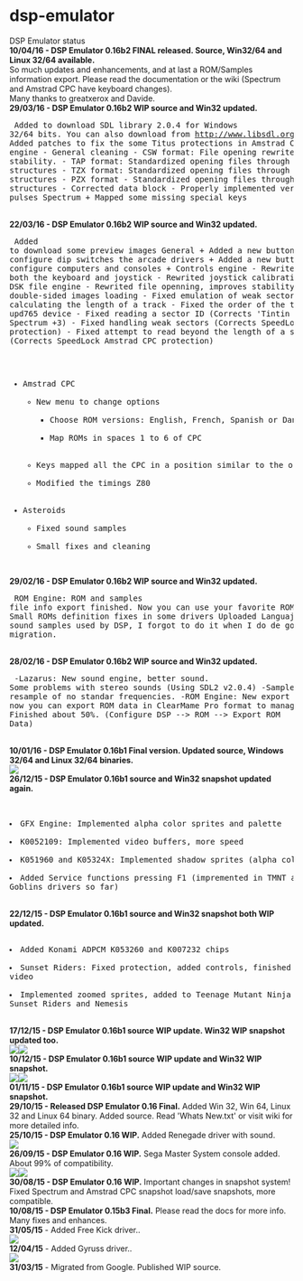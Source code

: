 ﻿# dsp-emulator
DSP Emulator status<br>
<b>10/04/16 - DSP Emulator 0.16b2 FINAL released. Source, Win32/64 and Linux 32/64 available.</b><br>
So much updates and enhancements, and at last a ROM/Samples information export. Please read the documentation or the wiki (Spectrum and Amstrad CPC have keyboard changes).<br>
Many thanks to greatxerox and Davide.<br>
<b>29/03/16 - DSP Emulator 0.16b2 WIP source and Win32 updated.</b><br><pre>
Added to download SDL library 2.0.4 for Windows 32/64 bits. You can also download from http://www.libsdl.org
DSK file engine
    - Added patches to fix the some Titus protections in Amstrad CPC
Tape file engine
    - General cleaning
    - CSW format: File opening rewrited, improves stability.
    - TAP format: Standardized opening files through data structures
    - TZX format: Standardized opening files through data structures
    - PZX format
          - Standardized opening files through data structures
          - Corrected data block
          - Properly implemented very large pulses
Spectrum
    + Mapped some missing special keys</pre><br>
<b>22/03/16 - DSP Emulator 0.16b2 WIP source and Win32 updated.</b><br><pre>
Added to download some preview images
General
    + Added a new button to configure dip switches the arcade drivers
    + Added a new button to configure computers and consoles
    + Controls engine
        - Rewrited engine, both the keyboard and joystick
        - Rewrited joystick calibration system
    + DSK file engine
        - Rewrited file openning, improves stability
        - Fixed double-sided images loading
        - Fixed emulation of weak sectors
        - Fixed calculating the length of a track
        - Fixed the order of the tracks
    + upd765 device
        - Fixed reading a sector ID (Corrects 'Tintin on the moon' Spectrum +3)
        - Fixed handling weak sectors (Corrects SpeedLock +3 protection)
        - Fixed attempt to read beyond the length of a sector (Corrects SpeedLock Amstrad CPC protection)
- Amstrad CPC
    + New menu to change options
        - Choose ROM versions: English, French, Spanish or Danish
        - Map ROMs in spaces 1 to 6 of CPC
    + Keys mapped all the CPC in a position similar to the original
    + Modified the timings Z80
- Asteroids
    + Fixed sound samples
    + Small fixes and cleaning</pre><br>
<b>29/02/16 - DSP Emulator 0.16b2 WIP source and Win32 updated.</b><br><pre>
ROM Engine: ROM and samples file info export finished. Now you can use your favorite ROM manager.
Small ROMs definition fixes in some drivers
Uploaded Languaje files and sound samples used by DSP, I forgot to do it when I do de google project migration.</pre><br>
<b>28/02/16 - DSP Emulator 0.16b2 WIP source and Win32 updated.</b><br><pre>
-Lazarus: New sound engine, better sound. Some problems with stereo sounds (Using SDL2 v2.0.4)
-Samples: Fixes resample of no standar frequencies.
-ROM Engine: New export data system, now you can export ROM data in ClearMame Pro format to manage ROMs used. Finished about 50%. (Configure DSP --> ROM --> Export ROM Data)</pre><br>
<b>10/01/16 - DSP Emulator 0.16b1 Final version. Updated source, Windows 32/64 and Linux 32/64 binaries.</b><br>
<img src='http://s10.postimg.org/dqoip41vd/gradius3.png'><br>
<b>26/12/15 - DSP Emulator 0.16b1 source and Win32 snapshot updated again.</b><br><pre>
- GFX Engine: Implemented alpha color sprites and palette
- K0052109: Implemented video buffers, more speed
- K051960 and K05324X: Implemented shadow sprites (alpha color)
- Added Service functions pressing F1 (impremented in TMNT and Ghost'n Goblins drivers so far)</pre><br>
<b>22/12/15 - DSP Emulator 0.16b1 source and Win32 snapshot both WIP updated.</b><br><pre>
- Added Konami ADPCM K053260 and K007232 chips
- Sunset Riders: Fixed protection, added controls, finished audio and video
- Implemented zoomed sprites, added to Teenage Mutant Ninja Turtles, Sunset Riders and Nemesis</pre><br>
<b>17/12/15 - DSP Emulator 0.16b1 source WIP update. Win32 WIP snapshot updated too.</b><br>
<img src='http://img1.imagilive.com/1215/ssriders1.png'><img src='http://img1.imagilive.com/1215/ssriders2.png'><br>
<b>10/12/15 - DSP Emulator 0.16b1 source WIP update and Win32 WIP snapshot.</b><br>
<img src='http://img1.imagilive.com/1215/tmnt1.png'><img src='http://img1.imagilive.com/1215/tmnt2.png'><br>
<b>01/11/15 - DSP Emulator 0.16b1 source WIP update and Win32 WIP snapshot.</b><br>
<b>29/10/15 - Released DSP Emulator 0.16 Final.</b> Added Win 32, Win 64, Linux 32 and Linux 64 binary. Added source. Read 'Whats New.txt' or visit wiki for more detailed info.<br>
<b>25/10/15 - DSP Emulator 0.16 WIP.</b> Added Renegade driver with sound.<br>
<img src='http://img1.imagilive.com/1015/renegade.png'><br>
<b>26/09/15 - DSP Emulator 0.16 WIP.</b> Sega Master System console added. About 99% of compatibility.<br>
<img src='http://img1.imagilive.com/0915/sonic2.png'><img src='http://img1.imagilive.com/0915/zool.png'><br>
<b>30/08/15 - DSP Emulator 0.16 WIP.</b> Important changes in snapshot system! Fixed Spectrum and Amstrad CPC snapshot load/save snapshots, more compatible.<br>
<b>10/08/15 - DSP Emulator 0.15b3 Final.</b> Please read the docs for more info. Many fixes and enhances.<br>
<b>31/05/15</b> - Added Free Kick driver..<br>
<img src='http://img1.imagilive.com/0515/freekick.png'><br>
<b>12/04/15</b> - Added Gyruss driver..<br>
<img src='http://img1.imagilive.com/0415/gyruss.png'><br>
<b>31/03/15</b> - Migrated from Google. Published WIP source.<br>
